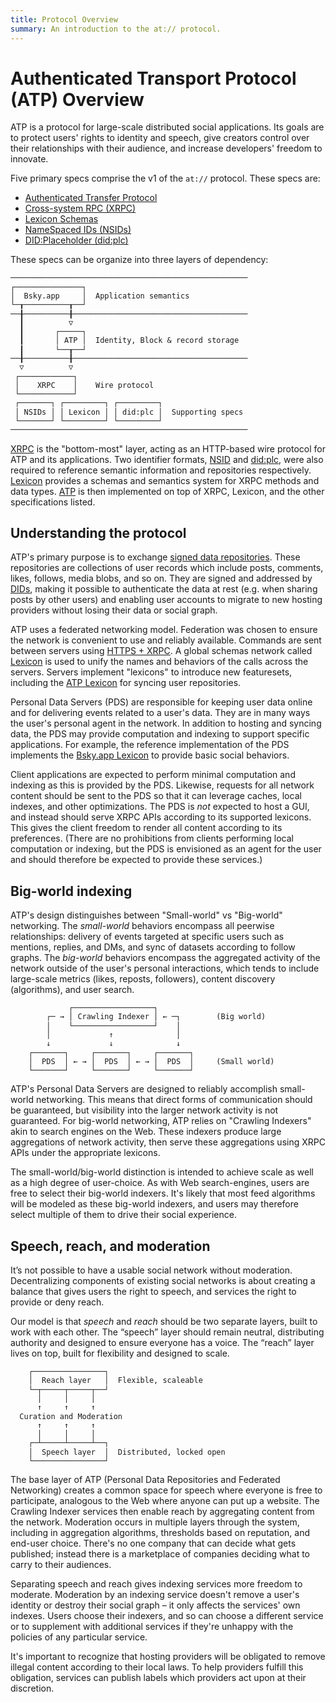 ```yaml
---
title: Protocol Overview
summary: An introduction to the at:// protocol.
---
```


# Authenticated Transport Protocol (ATP) Overview

ATP is a protocol for large-scale distributed social applications. Its goals are to protect users' rights to identity and speech, give creators control over their relationships with their audience, and increase developers' freedom to innovate. 

Five primary specs comprise the v1 of the `at://` protocol. These specs are:

- [Authenticated Transfer Protocol](/specs/atp)
- [Cross-system RPC (XRPC)](/specs/xrpc)
- [Lexicon Schemas](/specs/lexicon)
- [NameSpaced IDs (NSIDs)](/specs/nsid)
- [DID:Placeholder (did:plc)](/specs/did-plc)

These specs can be organize into three layers of dependency:

<pre style="line-height: 1.2;"><code>─────────────────────────────────────────────────────
┌───────────────┐
│  Bsky.app     │  Application semantics
└─┰──────────┰──┘
──╂──────────╂───────────────────────────────────────
  ┃          ▽
  ┃       ┌─────┐
  ┃       │ ATP │  Identity, Block & record storage
  ┃       └──┰──┘
──╂──────────╂───────────────────────────────────────
  ▽          ▽
 ┌────────────┐ 
 │    XRPC    │    Wire protocol
 └────────────┘
 ┌───────┐ ┌─────────┐ ┌─────────┐
 │ NSIDs │ │ Lexicon │ │ did:plc │  Supporting specs
 └───────┘ └─────────┘ └─────────┘
─────────────────────────────────────────────────────
</code></pre>

[XRPC](/specs/xrpc) is the "bottom-most" layer, acting as an HTTP-based wire protocol for ATP and its applications. Two identifier formats, [NSID](/specs/nsid) and [did:plc](/specs/did-plc), were also required to reference semantic information and repositories respectively. [Lexicon](/specs/lexicon) provides a schemas and semantics system for XRPC methods and data types. [ATP](/specs/atp) is then implemented on top of XRPC, Lexicon, and the other specifications listed.

## Understanding the protocol

ATP's primary purpose is to exchange [signed data repositories](/guides/data-repos). These repositories are collections of user records which include posts, comments, likes, follows, media blobs, and so on. They are signed and addressed by [DIDs](/specs/did-plc), making it possible to authenticate the data at rest (e.g. when sharing posts by other users) and enabling user accounts to migrate to new hosting providers without losing their data or social graph.

ATP uses a federated networking model. Federation was chosen to ensure the network is convenient to use and reliably available. Commands are sent between servers using [HTTPS + XRPC](/specs/xrpc). A global schemas network called [Lexicon](/specs/lexicon) is used to unify the names and behaviors of the calls across the servers. Servers implement "lexicons" to introduce new featuresets, including the [ATP Lexicon](/lexicons/atproto.com) for syncing user repositories.

Personal Data Servers (PDS) are responsible for keeping user data online and for delivering events related to a user's data. They are in many ways the user's personal agent in the network. In addition to hosting and syncing data, the PDS may provide computation and indexing to support specific applications. For example, the reference implementation of the PDS implements the [Bsky.app Lexicon](/lexicons/bsky.app) to provide basic social behaviors.

Client applications are expected to perform minimal computation and indexing as this is provided by the PDS. Likewise, requests for all network content should be sent to the PDS so that it can leverage caches, local indexes, and other optimizations. The PDS is *not* expected to host a GUI, and instead should serve XRPC APIs according to its supported lexicons. This gives the client freedom to render all content according to its preferences. (There are no prohibitions from clients performing local computation or indexing, but the PDS is envisioned as an agent for the user and should therefore be expected to provide these services.)

## Big-world indexing

ATP's design distinguishes between "Small-world" vs "Big-world" networking. The *small-world* behaviors encompass all peerwise relationships: delivery of events targeted at specific users such as mentions, replies, and DMs, and sync of datasets according to follow graphs. The *big-world* behaviors encompass the aggregated activity of the network outside of the user's personal interactions, which tends to include large-scale metrics (likes, reposts, followers), content discovery (algorithms), and user search. 

<pre style="line-height: 1.2;"><code>             ┌──────────────────┐ 
        ┌─ → │ Crawling Indexer │ ← ─┐        (Big world)
        │    └──────────────────┘    │
        │             ↑              │
        ↓             ↓              ↓
    ┌───────┐     ┌───────┐     ┌───────┐ 
    │  PDS  │ ← → │  PDS  │ ← → │  PDS  │     (Small world)
    └───────┘     └───────┘     └───────┘
</code></pre>


ATP's Personal Data Servers are designed to reliably accomplish small-world networking. This means that direct forms of communication should be guaranteed, but visibility into the larger network activity is not guaranteed. For big-world networking, ATP relies on "Crawling Indexers" akin to search engines on the Web. These indexers produce large aggregations of network activity, then serve these aggregations using XRPC APIs under the appropriate lexicons.

The small-world/big-world distinction is intended to achieve scale as well as a high degree of user-choice. As with Web search-engines, users are free to select their big-world indexers. It's likely that most feed algorithms will be modeled as these big-world indexers, and users may therefore select multiple of them to drive their social experience.

## Speech, reach, and moderation

It’s not possible to have a usable social network without moderation. Decentralizing components of existing social networks is about creating a balance that gives users the right to speech, and services the right to provide or deny reach.

Our model is that _speech_ and _reach_ should be two separate layers, built to work with each other. The “speech” layer should remain neutral, distributing authority and designed to ensure everyone has a voice. The “reach” layer lives on top, built for flexibility and designed to scale.

<pre style="line-height: 1.2;"><code>    ┌────────────────┐
    │  Reach layer   │  Flexible, scaleable
    └─┬─────┬─────┬──┘
      │     │     │
      ↑     ↑     ↑
  Curation and Moderation
      ↑     ↑     ↑ 
      │     │     │
    ┌─┴─────┴─────┴──┐ 
    │  Speech layer  │  Distributed, locked open
    └────────────────┘
</code></pre>

The base layer of ATP (Personal Data Repositories and Federated Networking) creates a common space for speech where everyone is free to participate, analogous to the Web where anyone can put up a website. The Crawling Indexer services then enable reach by aggregating content from the network. Moderation occurs in multiple layers through the system, including in aggregation algorithms, thresholds based on reputation, and end-user choice. There's no one company that can decide what gets published; instead there is a marketplace of companies deciding what to carry to their audiences.

Separating speech and reach gives indexing services more freedom to moderate. Moderation by an indexing service doesn't remove a user's identity or destroy their social graph – it only affects the services' own indexes. Users choose their indexers, and so can choose a different service or to supplement with additional services if they're unhappy with the policies of any particular service.

It's important to recognize that hosting providers will be obligated to remove illegal content according to their local laws. To help providers fulfill this obligation, services can publish labels which providers act upon at their discretion.
